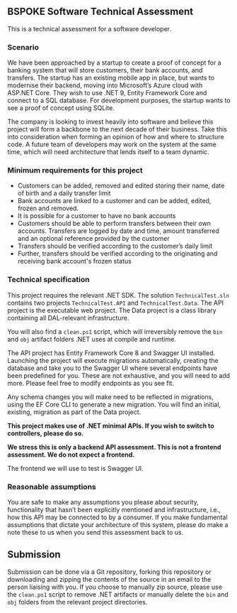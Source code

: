 ## BSPOKE Software Technical Assessment

This is a technical assessment for a software developer.

### Scenario

We have been approached by a startup to create a proof of concept for a banking system that will store customers, their bank accounts, and transfers. The startup has an existing mobile app in place, but wants to modernise their backend, moving into Microsoft’s Azure cloud with ASP.NET Core. They wish to use .NET 9, Entity Framework Core and connect to a SQL database. For development purposes, the startup wants to see a proof of concept using SQLite.

The company is looking to invest heavily into software and believe this project will form a backbone to the next decade of their business. Take this into consideration when forming an opinion of how and where to structure code. A future team of developers may work on the system at the same time, which will need architecture that lends itself to a team dynamic.

### Minimum requirements for this project

- Customers can be added, removed and edited storing their name, date of birth and a daily transfer limit
- Bank accounts are linked to a customer and can be added, edited, frozen and removed.
- It is possible for a customer to have no bank accounts
- Customers should be able to perform transfers between their own accounts. Transfers are logged by date and time, amount transferred and an optional reference provided by the customer
- Transfers should be verified according to the customer’s daily limit
- Further, transfers should be verified according to the originating and receiving bank account's frozen status

### Technical specification

This project requires the relevant .NET SDK. The solution `TechnicalTest.sln` contains two projects `TechnicalTest.API` and `TechnicalTest.Data`. The API project is the executable web project. The Data project is a class library containing all DAL-relevant infrastructure.

You will also find a `clean.ps1` script, which will irreversibly remove the `bin` and `obj` artifact folders .NET uses at compile and runtime.

The API project has Entity Framework Core 8 and Swagger UI installed. Launching the project will execute migrations automatically, creating the database and take you to the Swagger UI where several endpoints have been predefined for you. These are not exhaustive, and you will need to add more. Please feel free to modify endpoints as you see fit.

Any schema changes you will make need to be reflected in migrations, using the EF Core CLI to generate a new migration. You will find an initial, existing, migration as part of the Data project.

**This project makes use of .NET minimal APIs. If you wish to switch to controllers, please do so.**

**We stress this is only a backend API assessment. This is not a frontend assessment. We do not expect a frontend.**

The frontend we will use to test is Swagger UI. 

### Reasonable assumptions

You are safe to make any assumptions you please about security, functionality that hasn’t been explicitly mentioned and infrastructure, i.e., how this API may be connected to by a consumer. If you make fundamental assumptions that dictate your architecture of this system, please do make a note these to us when you send this assessment back to us.

## Submission

Submission can be done via a Git repository, forking this repository or downloading and zipping the contents of the source in an email to the person liaising with you. If you choose to manually zip source, please use the `clean.ps1` script to remove .NET artifacts or manually delete the `bin` and `obj` folders from the relevant project directories.